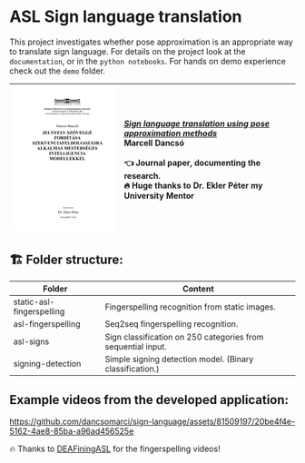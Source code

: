 # ASL Sign language translation

This project investigates whether pose approximation is an appropriate way to translate sign language. For details on the project look at the `documentation`, or in the `python notebooks`. For hands on demo experience check out the `demo` folder.

| <a href="https://github.com/dancsomarci/sign-language/blob/main/documentation/Szakdolgozat.pdf"><img src=".github/paper.png" width="300"/></a> | [*Sign language translation using pose approximation methods*](https://github.com/dancsomarci/sign-language/blob/main/documentation/Szakdolgozat.pdf) <br/> Marcell Dancsó <br/> <br /> :point_left: Journal paper, documenting the research. <br/> :fire: Huge thanks to Dr. Ekler Péter my University Mentor|
| ------------------------------------------------------------ | :----------------------------------------------------------- |


## 🏗️ Folder structure:

| Folder       | Content |
|------------|-----|
| static-asl-fingerspelling       | Fingerspelling recognition from static images.  |
| asl-fingerspelling      | Seq2seq fingerspelling recognition.  |
| asl-signs        | Sign classification on 250 categories from sequential input.  |
| signing-detection | Simple signing detection model. (Binary classification.) |


## Example videos from the developed application:

https://github.com/dancsomarci/sign-language/assets/81509197/20be4f4e-5162-4ae8-85ba-a96ad456525e

🔥 Thanks to [DEAFiningASL](https://www.youtube.com/watch?v=sbHJYaZ8UWE&ab_channel=DEAFiningASL) for the fingerspelling videos!
